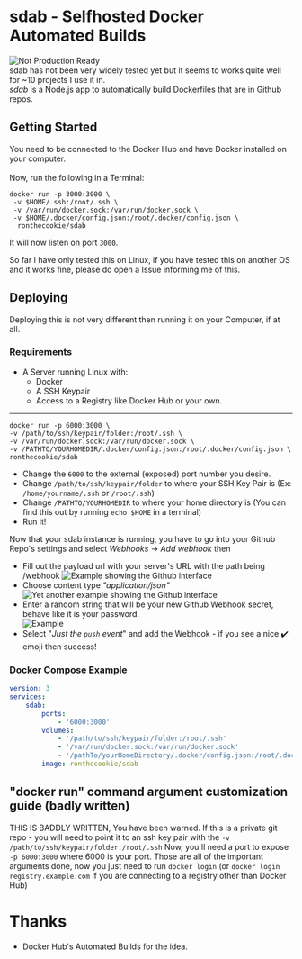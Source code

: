 # sdab - Selfhosted Docker Automated Builds
![Not Production Ready](https://img.shields.io/badge/Production%20Ready%3F-No-red.svg)<br>sdab has not been very widely tested yet but it seems to works quite well for ~10 projects I use it in.
<br>
*sdab* is a Node.js app to automatically build Dockerfiles that are in Github repos.
## Getting Started
You need to be connected to the Docker Hub and have Docker installed on your computer. <br><br>
Now, run the following in a Terminal: 
```
docker run -p 3000:3000 \
 -v $HOME/.ssh:/root/.ssh \
 -v /var/run/docker.sock:/var/run/docker.sock \
 -v $HOME/.docker/config.json:/root/.docker/config.json \
  ronthecookie/sdab
```
It will now listen on port `3000`.

So far I have only tested this on Linux, if you have tested this on another OS and it works fine, please do open a Issue informing me of this.

## Deploying
Deploying this is not very different then running it on your Computer, if at all.
### Requirements
* A Server running Linux with:
    * Docker
    * A SSH Keypair
    * Access to a Registry like Docker Hub or your own.
<hr>

```
docker run -p 6000:3000 \
-v /path/to/ssh/keypair/folder:/root/.ssh \
-v /var/run/docker.sock:/var/run/docker.sock \
-v /PATHTO/YOURHOMEDIR/.docker/config.json:/root/.docker/config.json \
ronthecookie/sdab
```
* Change the `6000` to the external (exposed) port number you desire.
* Change `/path/to/ssh/keypair/folder` to where your SSH Key Pair is (Ex: `/home/yourname/.ssh` or `/root/.ssh`)
* Change `/PATHTO/YOURHOMEDIR` to where your home directory is (You can find this out by running `echo $HOME` in a terminal)
* Run it!

Now that your sdab instance is running, you have to go into your Github Repo's settings and select *Webhooks* -> *Add webhook* then
* Fill out the payload url with your server's URL with the path being /webhook 
![Example showing the Github interface](https://i.ronthecookie.me/wJJvUtO.png)
* Choose content type *"application/json"*<br>
![Yet another example showing the Github interface](https://i.ronthecookie.me/G0NXPpa.png)
* Enter a random string that will be your new Github Webhook secret, behave like it is your password.<br>
![Example](https://i.ronthecookie.me/ecvPjtu.png)
* Select "*Just the `push` event*" and add the Webhook - if you see a nice ✔️ emoji then success!

### Docker Compose Example
```yaml
version: 3
services:
    sdab:
        ports:
            - '6000:3000'
        volumes:
            - '/path/to/ssh/keypair/folder:/root/.ssh'
            - '/var/run/docker.sock:/var/run/docker.sock'
            - '/pathTo/yourHomeDirectory/.docker/config.json:/root/.docker/config.json'
        image: ronthecookie/sdab
```


## "docker run" command argument customization guide (badly written)
THIS IS BADDLY WRITTEN, You have been warned.
If this is a private git repo - you will need to point it to an ssh key pair with the `-v /path/to/ssh/keypair/folder:/root/.ssh`
Now, you'll need a port to expose `-p 6000:3000` where 6000 is your port.
Those are all of the important arguments done, now you just need to run `docker login` (or `docker login registry.example.com` if you are connecting to a registry other than Docker Hub)

# Thanks
- Docker Hub's Automated Builds for the idea.
